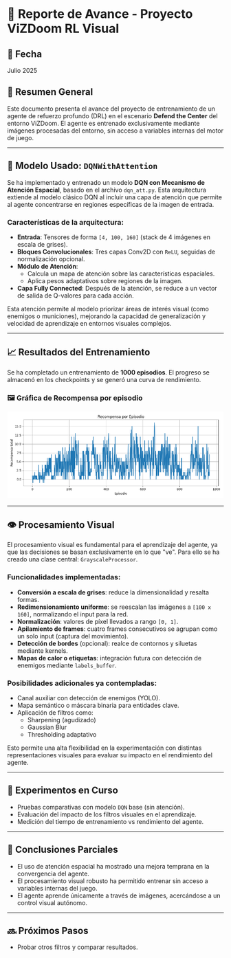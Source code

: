 # 🧾 Reporte de Avance - Proyecto ViZDoom RL Visual

## 📅 Fecha
Julio 2025

## 🎯 Resumen General

Este documento presenta el avance del proyecto de entrenamiento de un agente de refuerzo profundo (DRL) en el escenario **Defend the Center** del entorno ViZDoom. El agente es entrenado exclusivamente mediante imágenes procesadas del entorno, sin acceso a variables internas del motor de juego.

---

## 🤖 Modelo Usado: `DQNWithAttention`

Se ha implementado y entrenado un modelo **DQN con Mecanismo de Atención Espacial**, basado en el archivo `dqn_att.py`. Esta arquitectura extiende al modelo clásico DQN al incluir una capa de atención que permite al agente concentrarse en regiones específicas de la imagen de entrada.

### Características de la arquitectura:

- **Entrada**: Tensores de forma `[4, 100, 160]` (stack de 4 imágenes en escala de grises).
- **Bloques Convolucionales**: Tres capas Conv2D con `ReLU`, seguidas de normalización opcional.
- **Módulo de Atención**:
  - Calcula un mapa de atención sobre las características espaciales.
  - Aplica pesos adaptativos sobre regiones de la imagen.
- **Capa Fully Connected**: Después de la atención, se reduce a un vector de salida de Q-valores para cada acción.

Esta atención permite al modelo priorizar áreas de interés visual (como enemigos o municiones), mejorando la capacidad de generalización y velocidad de aprendizaje en entornos visuales complejos.

---

## 📈 Resultados del Entrenamiento

Se ha completado un entrenamiento de **1000 episodios**. El progreso se almacenó en los checkpoints y se generó una curva de rendimiento.

### 🖼️ Gráfica de Recompensa por episodio

![Curva de entrenamiento](checkpoints/defend_the_center_dqn_a/reward_curve.png)

---

## 👁️ Procesamiento Visual

El procesamiento visual es fundamental para el aprendizaje del agente, ya que las decisiones se basan exclusivamente en lo que "ve". Para ello se ha creado una clase central: `GrayscaleProcessor`.

### Funcionalidades implementadas:

- **Conversión a escala de grises**: reduce la dimensionalidad y resalta formas.
- **Redimensionamiento uniforme**: se reescalan las imágenes a `[100 x 160]`, normalizando el input para la red.
- **Normalización**: valores de píxel llevados a rango `[0, 1]`.
- **Apilamiento de frames**: cuatro frames consecutivos se agrupan como un solo input (captura del movimiento).
- **Detección de bordes** (opcional): realce de contornos y siluetas mediante kernels.
- **Mapas de calor o etiquetas**: integración futura con detección de enemigos mediante `labels_buffer`.

### Posibilidades adicionales ya contempladas:

- Canal auxiliar con detección de enemigos (YOLO).
- Mapa semántico o máscara binaria para entidades clave.
- Aplicación de filtros como:
  - Sharpening (agudizado)
  - Gaussian Blur
  - Thresholding adaptativo

Esto permite una alta flexibilidad en la experimentación con distintas representaciones visuales para evaluar su impacto en el rendimiento del agente.

---

## 🧪 Experimentos en Curso

- Pruebas comparativas con modelo `DQN` base (sin atención).
- Evaluación del impacto de los filtros visuales en el aprendizaje.
- Medición del tiempo de entrenamiento vs rendimiento del agente.

---

## 📌 Conclusiones Parciales

- El uso de atención espacial ha mostrado una mejora temprana en la convergencia del agente.
- El procesamiento visual robusto ha permitido entrenar sin acceso a variables internas del juego.
- El agente aprende únicamente a través de imágenes, acercándose a un control visual autónomo.

---

## 🔜 Próximos Pasos

- Probar otros filtros y comparar resultados.

